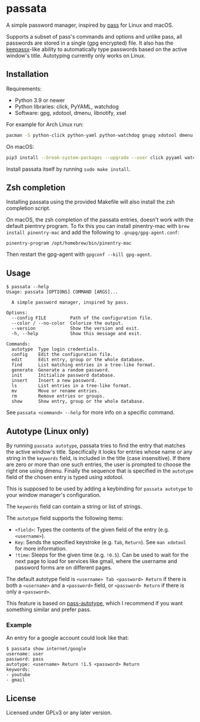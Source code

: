 # passata

A simple password manager, inspired by [pass] for Linux and macOS.

Supports a subset of pass's commands and options and unlike pass, all
passwords are stored in a single (gpg encrypted) file. It also has the
[keepassx]-like ability to automatically type passwords based on the
active window's title. Autotyping currently only works on Linux.

## Installation

Requirements:

- Python 3.9 or newer
- Python libraries: click, PyYAML, watchdog
- Software: gpg, xdotool, dmenu, libnotify, xsel

For example for Arch Linux run:

```bash
pacman -S python-click python-yaml python-watchdog gnupg xdotool dmenu libnotify xsel
```

On macOS:

```bash
pip3 install --break-system-packages --upgrade --user click pyyaml watchdog
```

Install passata itself by running `sudo make install`.

## Zsh completion

Installing passata using the provided Makefile will also install the
zsh completion script.

On macOS, the zsh completion of the passata entries, doesn't work with
the default pientnry program. To fix this you can install pinentry-mac
with `brew install pinentry-mac` and add the following to
`.gnupg/gpg-agent.conf`:

    pinentry-program /opt/homebrew/bin/pinentry-mac

Then restart the gpg-agent with `gpgconf --kill gpg-agent`.

## Usage

    $ passata --help
    Usage: passata [OPTIONS] COMMAND [ARGS]...

      A simple password manager, inspired by pass.

    Options:
      --config FILE         Path of the configuration file.
      --color / --no-color  Colorize the output.
      --version             Show the version and exit.
      -h, --help            Show this message and exit.

    Commands:
      autotype  Type login credentials.
      config    Edit the configuration file.
      edit      Edit entry, group or the whole database.
      find      List matching entries in a tree-like format.
      generate  Generate a random password.
      init      Initialize password database.
      insert    Insert a new password.
      ls        List entries in a tree-like format.
      mv        Move or rename entries.
      rm        Remove entries or groups.
      show      Show entry, group or the whole database.

See `passata <command> --help` for more info on a specific command.

## Autotype (Linux only)

By running `passata autotype`, passata tries to find the entry that
matches the active window's title. Specifically it looks for entries
whose name or any string in the `keywords` field, is included in the
title (case insensitive). If there are zero or more than one such
entries, the user is prompted to choose the right one using dmenu.
Finally the sequence that is specified in the `autotype` field of the
chosen entry is typed using xdotool.

This is supposed to be used by adding a keybinding for `passata
autotype` to your window manager's configuration.

The `keywords` field can contain a string or list of strings.

The `autotype` field supports the following items:

- `<field>`: Types the contents of the given field of the entry (e.g.
  `<username>`).
- `Key`: Sends the specified keystroke (e.g. `Tab`, `Return`). See `man
  xdotool` for more information.
- `!time`: Sleeps for the given time (e.g. `!0.5`). Can be used to wait
  for the next page to load for services like gmail, where the username
  and password forms are on different pages.

The default autotype field is `<username> Tab <password> Return` if
there is both a `<username>` and a `<password>` field, or `<password>
Return` if there is only a `<password>`.

This feature is based on [pass-autotype], which I recommend if you want
something similar and prefer pass.

### Example

An entry for a google account could look like that:

    $ passata show internet/google
    username: user
    password: pass
    autotype: <username> Return !1.5 <password> Return
    keywords:
    - youtube
    - gmail

## License

Licensed under GPLv3 or any later version.

[pass]: https://www.passwordstore.org/
[keepassx]: https://www.keepassx.org/
[pass-autotype]: https://github.com/wosc/pass-autotype
